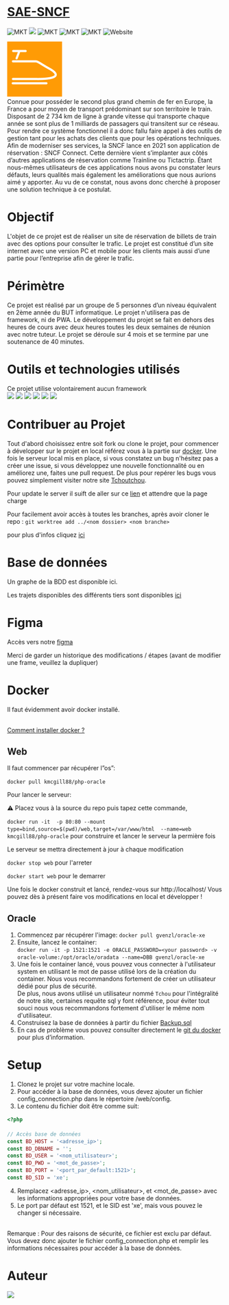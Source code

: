 # [SAE-SNCF](http://tchoutchou.ovh)

![MKT](https://img.shields.io/badge/license-MIT_License-red.svg)
<img src="https://img.shields.io/badge/license-Creative%20Commons-red">
![MKT](https://img.shields.io/badge/version-v1.0.0-blue.svg)
![MKT](https://img.shields.io/badge/languages-PHP_JS_HTML_CSS-orange.svg)
![MKT](https://img.shields.io/badge/platform-Web-1ightgrey.svg)
![Website](https://img.shields.io/website?down_color=lightgrey&down_message=offline&up_color=blue&up_message=online&url=http%3A%2F%2Ftchoutchou.ovh)

<img src="web/assets/images/fav.png"><br>
Connue pour posséder le second plus grand chemin de fer en Europe, la France a pour moyen de transport prédominant sur son territoire le train. Disposant de 2 734 km de ligne à grande vitesse qui transporte chaque année se sont plus de 1 milliards de passagers qui transitent sur ce réseau. Pour rendre ce système fonctionnel il a donc fallu faire appel à des outils de gestion tant pour les achats des clients que pour les opérations techniques.
Afin de moderniser ses services, la SNCF lance en 2021 son application de réservation : SNCF Connect. Cette dernière vient s’implanter aux côtés d’autres applications de réservation comme Trainline ou Tictactrip.
Étant nous-mêmes utilisateurs de ces applications nous avons pu constater leurs défauts, leurs qualités mais également les améliorations que nous aurions aimé y apporter. Au vu de ce constat, nous avons donc cherché à proposer une solution technique à ce postulat.

# Objectif

L'objet de ce projet est de réaliser un site de réservation de billets de train avec des options pour consulter le trafic. Le projet est constitué d’un site internet avec une version PC et mobile pour les clients mais aussi d’une partie pour l’entreprise afin de gérer le trafic.

# Périmètre

Ce projet est réalisé par un groupe de 5 personnes d’un niveau équivalent en 2ème année du BUT informatique. Le projet n'utilisera pas de framework, ni de PWA. Le développement du projet se fait en dehors des heures de cours avec deux heures toutes les deux semaines de réunion avec notre tuteur. Le projet se déroule sur 4 mois et se termine par une soutenance de 40 minutes.

# Outils et technologies utilisés
Ce projet utilise volontairement aucun framework <br>
<img src="https://img.shields.io/badge/JavaScript-323330?style=for-the-badge&logo=javascript&logoColor=F7DF1E"/>
<img src="https://img.shields.io/badge/html5-%23E34F26.svg?style=for-the-badge&logo=html5&logoColor=white"/>
<img src="https://img.shields.io/badge/css3-%231572B6.svg?style=for-the-badge&logo=css3&logoColor=white"/>
<img src="https://img.shields.io/badge/PHP-%23800080?style=for-the-badge&logo=php&logoColor=white"/>
<img src="https://img.shields.io/badge/SQL-%23ff0000?style=for-the-badge&logo=oracle&logoColor=white"/>
<img src="https://img.shields.io/badge/Docker-%230db7ed?style=for-the-badge&logo=docker&logoColor=white"/>




# Contribuer au Projet

Tout d'abord choisissez entre soit fork ou clone le projet, pour commencer à développer sur le projet en local référez vous à la partie sur <a href="#docker">docker</a>. Une fois le serveur local mis en place, si vous constatez un bug n'hésitez pas a créer une issue, si vous développez une nouvelle fonctionnalité ou en améliorez une, faites une pull request. De plus pour repérer les bugs vous pouvez simplement visiter notre site <a href="http://tchoutchou.ovh">Tchoutchou</a>.

Pour update le server il suift de aller sur ce <a href="http://82.65.238.70:5569/">lien</a> et attendre que la page charge

Pour facilement avoir accès à toutes les branches,
après avoir cloner le repo :
`git worktree add ../<nom dossier> <nom branche>  `

pour plus d'infos cliquez <a href="https://morgan.cugerone.com/blog/how-to-use-git-worktree-and-in-a-clean-way/">ici</a>

# Base de données

Un graphe de la BDD est disponible ici.

Les trajets disponibles des différents tiers sont disponibles <a href="rapport.pdf" target="_blank">ici</a>


# Figma

Accès vers notre <a href="https://www.figma.com/file/JoDxjyH653MXO4MKjn987D/SNCF?node-id=10%3A10">figma</a>

Merci de garder un historique des modifications / étapes (avant de modifier une frame, veuillez la dupliquer)

# Docker

Il faut évidemment avoir docker installé.

</br><a href="https://docs.docker.com/engine/install/">Comment installer docker ?</a>


## Web

Il faut commencer par récupérer l”os”:

`docker pull kmcgill88/php-oracle`

Pour lancer le serveur:

:warning: Placez vous à la source du repo puis tapez cette commande,<br>

`docker run -it  -p 80:80 --mount type=bind,source=$(pwd)/web,target=/var/www/html  --name=web kmcgill88/php-oracle`
pour construire et lancer le serveur la permière fois

Le serveur se mettra directement à jour à chaque modification

`docker stop web`
pour l'arreter

`docker start web`
pour le demarrer

Une fois le docker construit et lancé, rendez-vous sur http://localhost/
Vous pouvez dès à présent faire vos modifications en local et développer !

## Oracle

1. Commencez par récupérer l'image: `docker pull gvenzl/oracle-xe`
2. Ensuite, lancez le container: </br>
`docker run -it -p 1521:1521 -e ORACLE_PASSWORD=<your password> -v oracle-volume:/opt/oracle/oradata --name=DBB gvenzl/oracle-xe`
3. Une fois le container lancé, vous pouvez vous connecter à l'utilisateur system en utilisant le mot de passe utilisé lors de la création du container. Nous vous recommandons fortement de créer un utilisateur dédié pour plus de sécurité. </br>De plus, nous avons utilisé un utilisateur nommé `Tchou` pour l'intégralité de notre site, certaines requête sql y font référence, pour éviter tout souci nous vous recommandons fortement d'utiliser le même nom d'utilisateur.
4. Construisez la base de données à partir du fichier <a href="db/Backup.sql">Backup.sql</a>
5. En cas de problème vous pouvez consulter directement le <a href="https://github.com/gvenzl/oci-oracle-xe">git du docker</a> pour plus d’information.


# Setup


1. Clonez le projet sur votre machine locale.
2. Pour accéder à la base de données, vous devez ajouter un fichier config_connection.php dans le répertoire /web/config.
3. Le contenu du fichier doit être comme suit:
```PHP
<?php

// Accès base de données
const BD_HOST = '<adresse_ip>';
const BD_DBNAME = '';
const BD_USER = '<nom_utilisateur>';
const BD_PWD = '<mot_de_passe>';
const BD_PORT = '<port_par_default:1521>'; 
const BD_SID = 'xe';
```

4. Remplacez <adresse_ip>, <nom_utilisateur>, et <mot_de_passe> avec les informations appropriées pour votre base de données.
5. Le port par défaut est 1521, et le SID est 'xe', mais vous pouvez le changer si nécessaire.

</br>
Remarque : Pour des raisons de sécurité, ce fichier est exclu par défaut. Vous devez donc ajouter le fichier config_connection.php et remplir les informations nécessaires pour accéder à la base de données.

# Auteur

<a href="https://github.com/icepick4/TchouTchou/graphs/contributors">
  <img src="https://contrib.rocks/image?repo=icepick4/TchouTchou" />
</a>
